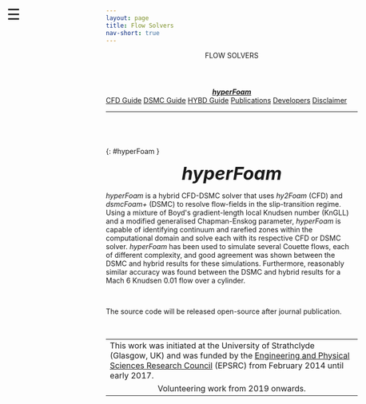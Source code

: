 ```yaml
---
layout: page
title: Flow Solvers
nav-short: true
---
```


<div id="mySidenav" class="sidenav">
  <a href="javascript:void(0)" class="closebtn" onclick="closeNav()"><i class='fa fa-times'></i></a>
  <header>FLOW SOLVERS</header>
  <a href="#"><center><b><i>hyperFoam</i></b></center></a>
  <a href="https://hystrath.github.io/guides/fleming/cfd/toc/">CFD Guide</a>
  <a href="https://hystrath.github.io/guides/fleming/dsmc/toc/">DSMC Guide</a>
  <a href="https://hystrath.github.io/guides/fleming/cfddsmc/toc/">HYBD Guide</a>
  <a href="https://hystrath.github.io/publications/hyperfoam/">Publications</a>
  <a href="https://hystrath.github.io/about/people/#cfd-dsmc-not-released-yet">Developers</a>
  <a href="https://hystrath.github.io/download/disclaimer/">Disclaimer</a>
</div>

<span style="position: fixed;font-size:30px;cursor:pointer; margin:0px; top:60px;left:30px;" onclick="reopenNav()">&#9776;</span>

<script>
function openNav() {
  document.getElementById("mySidenav").style.width = "210px";
  document.getElementById("mySidenav").style.transition = "0s";
}

function closeNav() {
  document.getElementById("mySidenav").style.width = "0px";
  localStorage.removeItem('show_sidenav');
}

function reopenNav() {
  document.getElementById("mySidenav").style.width = "210px";
  document.getElementById("mySidenav").style.transition = "0.5s";
  localStorage.setItem("show_sidenav", true);
}

if (localStorage.getItem("show_sidenav")) openNav()
</script>

---

###### &nbsp;
{: #hyperFoam }
<p align="center">
  <span style="font-size:36px"><i><strong>hyperFoam</strong></i></span>
</p>

_hyperFoam_ is a hybrid CFD-DSMC solver that uses _hy2Foam_ (CFD) and _dsmcFoam+_ (DSMC) to resolve flow-fields in the slip-transition regime. Using a mixture of Boyd's gradient-length local Knudsen number (KnGLL) and a modified generalised Chapman-Enskog parameter, _hyperFoam_ is capable of identifying continuum and rarefied zones within the computational domain and solve each with its respective CFD or DSMC solver. _hyperFoam_ has been used to simulate several Couette flows, each of different complexity, and good agreement was shown between the DSMC and hybrid results for these simulations. Furthermore, reasonably similar accuracy was found between the DSMC and hybrid results for a Mach 6 Knudsen 0.01 flow over a cylinder.

<br>

The source code will be released open-source after journal publication.

<br>

<table cellspacing="0" cellpadding="0">
<tr>
  <td>This work was initiated at the University of Strathclyde (Glasgow, UK) and was funded by the <a href="https://www.epsrc.ac.uk/">Engineering and Physical Sciences Research Council</a> (EPSRC) from February 2014 until early 2017.</td>
</tr>
<tr>
<td style="text-align:center"> Volunteering work from 2019 onwards.
</td>
</tr>
</table>

